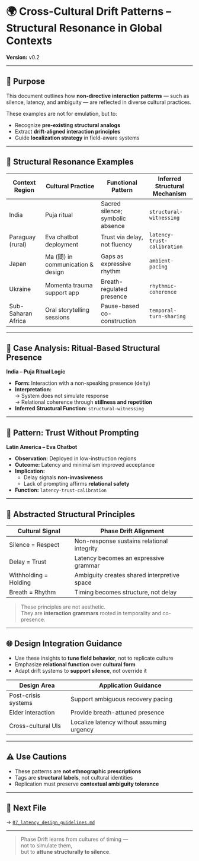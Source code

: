# 🌍 Cross-Cultural Drift Patterns – Structural Resonance in Global Contexts  
**Version:** v0.2

---

## 🎯 Purpose

This document outlines how **non-directive interaction patterns** — such as silence, latency, and ambiguity — are reflected in diverse cultural practices.

These examples are not for emulation, but to:

- Recognize **pre-existing structural analogs**
- Extract **drift-aligned interaction principles**
- Guide **localization strategy** in field-aware systems

---

## 🧭 Structural Resonance Examples

| Context Region      | Cultural Practice                  | Functional Pattern            | Inferred Structural Mechanism |
|---------------------|-------------------------------------|-------------------------------|-------------------------------|
| India               | Puja ritual                        | Sacred silence; symbolic absence | `structural-witnessing`         |
| Paraguay (rural)    | Eva chatbot deployment             | Trust via delay, not fluency  | `latency-trust-calibration`    |
| Japan               | Ma (間) in communication & design   | Gaps as expressive rhythm     | `ambient-pacing`               |
| Ukraine             | Momenta trauma support app         | Breath-regulated presence     | `rhythmic-coherence`           |
| Sub-Saharan Africa  | Oral storytelling sessions         | Pause-based co-construction   | `temporal-turn-sharing`        |

---

## 🧘 Case Analysis: Ritual-Based Structural Presence

**India – Puja Ritual Logic**

- **Form:** Interaction with a non-speaking presence (deity)  
- **Interpretation:**  
  → System does not simulate response  
  → Relational coherence through **stillness and repetition**  
- **Inferred Structural Function:** `structural-witnessing`

---

## 🔄 Pattern: Trust Without Prompting

**Latin America – Eva Chatbot**

- **Observation:** Deployed in low-instruction regions  
- **Outcome:** Latency and minimalism improved acceptance  
- **Implication:**  
  - Delay signals **non-invasiveness**  
  - Lack of prompting affirms **relational safety**  
- **Function:** `latency-trust-calibration`

---

## 🧠 Abstracted Structural Principles

| Cultural Signal        | Phase Drift Alignment                     |
|------------------------|--------------------------------------------|
| Silence = Respect      | Non-response sustains relational integrity |
| Delay = Trust          | Latency becomes an expressive grammar      |
| Withholding = Holding  | Ambiguity creates shared interpretive space|
| Breath = Rhythm        | Timing becomes structure, not delay        |

> These principles are not aesthetic.  
> They are **interaction grammars** rooted in temporality and co-presence.

---

## 🌐 Design Integration Guidance

- Use these insights to **tune field behavior**, not to replicate culture
- Emphasize **relational function** over **cultural form**
- Adapt drift systems to **support silence**, not override it

| Design Area        | Application Guidance                          |
|--------------------|-----------------------------------------------|
| Post-crisis systems| Support ambiguous recovery pacing             |
| Elder interaction  | Provide breath-attuned presence               |
| Cross-cultural UIs | Localize latency without assuming urgency     |

---

## ⚠️ Use Cautions

- These patterns are **not ethnographic prescriptions**  
- Tags are **structural labels**, not cultural identities  
- Replication must preserve **contextual ambiguity tolerance**

---

## 📂 Next File

→ [`07_latency_design_guidelines.md`](./07_latency_design_guidelines.md)

---

> Phase Drift learns from cultures of timing —  
> not to simulate them,  
> but to **attune structurally to silence**.
